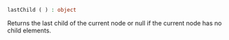 ```php
lastChild ( ) : object
```

Returns the last child of the current node or null if the current node has no child elements.